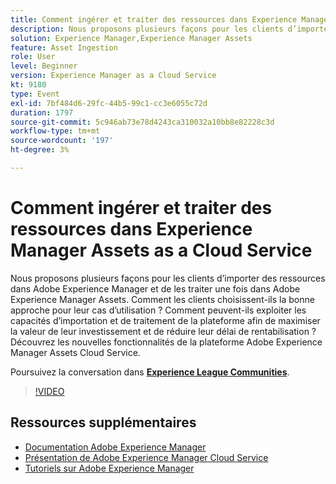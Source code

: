 ```yaml
---
title: Comment ingérer et traiter des ressources dans Experience Manager Assets as a Cloud Service
description: Nous proposons plusieurs façons pour les clients d’importer des ressources dans Adobe Experience Manager et de les traiter une fois dans Adobe Experience Manager Assets. Comment les clients choisissent-ils la bonne approche pour leur cas d’utilisation ? Comment peuvent-ils exploiter les capacités d’importation et de traitement de la plateforme afin de maximiser la valeur de leur investissement et de réduire leur délai de rentabilisation ? Découvrez les nouvelles fonctionnalités de la plateforme Adobe Experience Manager Assets Cloud Service.
solution: Experience Manager,Experience Manager Assets
feature: Asset Ingestion
role: User
level: Beginner
version: Experience Manager as a Cloud Service
kt: 9180
type: Event
exl-id: 7bf484d6-29fc-44b5-99c1-cc3e6055c72d
duration: 1797
source-git-commit: 5c946ab73e78d4243ca310032a10bb8e82228c3d
workflow-type: tm+mt
source-wordcount: '197'
ht-degree: 3%

---
```


# Comment ingérer et traiter des ressources dans Experience Manager Assets as a Cloud Service

Nous proposons plusieurs façons pour les clients d’importer des ressources dans Adobe Experience Manager et de les traiter une fois dans Adobe Experience Manager Assets. Comment les clients choisissent-ils la bonne approche pour leur cas d’utilisation ? Comment peuvent-ils exploiter les capacités d’importation et de traitement de la plateforme afin de maximiser la valeur de leur investissement et de réduire leur délai de rentabilisation ? Découvrez les nouvelles fonctionnalités de la plateforme Adobe Experience Manager Assets Cloud Service.

Poursuivez la conversation dans **[Experience League Communities](https://adobe.ly/2Zq7dlg)**.

>[!VIDEO](https://video.tv.adobe.com/v/337773/?quality=12&learn=on&hidetitle=true)

## Ressources supplémentaires

- [Documentation Adobe Experience Manager](https://experienceleague.adobe.com/docs/experience-manager-cloud-service.html)
- [Présentation de Adobe Experience Manager Cloud Service](https://experienceleague.adobe.com/docs/experience-manager-cloud-service/overview/home.html)
- [Tutoriels sur Adobe Experience Manager](https://experienceleague.adobe.com/docs/experience-manager-tutorials.html)
